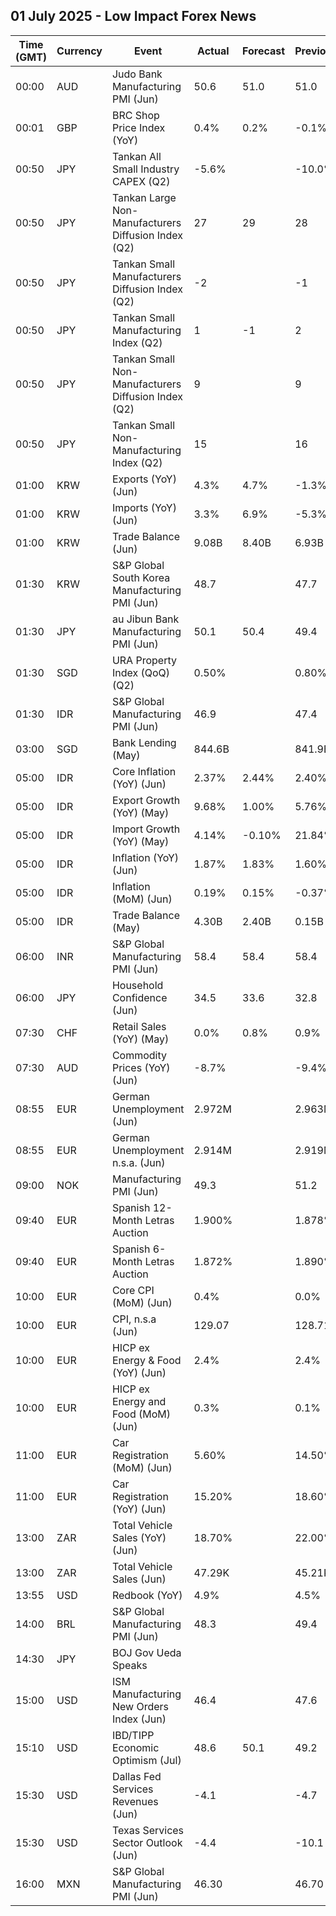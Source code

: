 ## 01 July 2025 - Low Impact Forex News

| Time (GMT) | Currency | Event | Actual | Forecast | Previous |
|------|----------|-------|--------|----------|----------|
| 00:00 | AUD | Judo Bank Manufacturing PMI (Jun) | 50.6 | 51.0 | 51.0 |
| 00:01 | GBP | BRC Shop Price Index (YoY) | 0.4% | 0.2% | -0.1% |
| 00:50 | JPY | Tankan All Small Industry CAPEX (Q2) | -5.6% |  | -10.0% |
| 00:50 | JPY | Tankan Large Non-Manufacturers Diffusion Index (Q2) | 27 | 29 | 28 |
| 00:50 | JPY | Tankan Small Manufacturers Diffusion Index (Q2) | -2 |  | -1 |
| 00:50 | JPY | Tankan Small Manufacturing Index (Q2) | 1 | -1 | 2 |
| 00:50 | JPY | Tankan Small Non-Manufacturers Diffusion Index (Q2) | 9 |  | 9 |
| 00:50 | JPY | Tankan Small Non-Manufacturing Index (Q2) | 15 |  | 16 |
| 01:00 | KRW | Exports (YoY) (Jun) | 4.3% | 4.7% | -1.3% |
| 01:00 | KRW | Imports (YoY) (Jun) | 3.3% | 6.9% | -5.3% |
| 01:00 | KRW | Trade Balance (Jun) | 9.08B | 8.40B | 6.93B |
| 01:30 | KRW | S&P Global South Korea Manufacturing PMI (Jun) | 48.7 |  | 47.7 |
| 01:30 | JPY | au Jibun Bank Manufacturing PMI (Jun) | 50.1 | 50.4 | 49.4 |
| 01:30 | SGD | URA Property Index (QoQ) (Q2) | 0.50% |  | 0.80% |
| 01:30 | IDR | S&P Global Manufacturing PMI (Jun) | 46.9 |  | 47.4 |
| 03:00 | SGD | Bank Lending (May) | 844.6B |  | 841.9B |
| 05:00 | IDR | Core Inflation (YoY) (Jun) | 2.37% | 2.44% | 2.40% |
| 05:00 | IDR | Export Growth (YoY) (May) | 9.68% | 1.00% | 5.76% |
| 05:00 | IDR | Import Growth (YoY) (May) | 4.14% | -0.10% | 21.84% |
| 05:00 | IDR | Inflation (YoY) (Jun) | 1.87% | 1.83% | 1.60% |
| 05:00 | IDR | Inflation (MoM) (Jun) | 0.19% | 0.15% | -0.37% |
| 05:00 | IDR | Trade Balance (May) | 4.30B | 2.40B | 0.15B |
| 06:00 | INR | S&P Global Manufacturing PMI (Jun) | 58.4 | 58.4 | 58.4 |
| 06:00 | JPY | Household Confidence (Jun) | 34.5 | 33.6 | 32.8 |
| 07:30 | CHF | Retail Sales (YoY) (May) | 0.0% | 0.8% | 0.9% |
| 07:30 | AUD | Commodity Prices (YoY) (Jun) | -8.7% |  | -9.4% |
| 08:55 | EUR | German Unemployment (Jun) | 2.972M |  | 2.963M |
| 08:55 | EUR | German Unemployment n.s.a. (Jun) | 2.914M |  | 2.919M |
| 09:00 | NOK | Manufacturing PMI (Jun) | 49.3 |  | 51.2 |
| 09:40 | EUR | Spanish 12-Month Letras Auction | 1.900% |  | 1.878% |
| 09:40 | EUR | Spanish 6-Month Letras Auction | 1.872% |  | 1.890% |
| 10:00 | EUR | Core CPI (MoM) (Jun) | 0.4% |  | 0.0% |
| 10:00 | EUR | CPI, n.s.a (Jun) | 129.07 |  | 128.71 |
| 10:00 | EUR | HICP ex Energy & Food (YoY) (Jun) | 2.4% |  | 2.4% |
| 10:00 | EUR | HICP ex Energy and Food (MoM) (Jun) | 0.3% |  | 0.1% |
| 11:00 | EUR | Car Registration (MoM) (Jun) | 5.60% |  | 14.50% |
| 11:00 | EUR | Car Registration (YoY) (Jun) | 15.20% |  | 18.60% |
| 13:00 | ZAR | Total Vehicle Sales (YoY) (Jun) | 18.70% |  | 22.00% |
| 13:00 | ZAR | Total Vehicle Sales (Jun) | 47.29K |  | 45.21K |
| 13:55 | USD | Redbook (YoY) | 4.9% |  | 4.5% |
| 14:00 | BRL | S&P Global Manufacturing PMI (Jun) | 48.3 |  | 49.4 |
| 14:30 | JPY | BOJ Gov Ueda Speaks |  |  |  |
| 15:00 | USD | ISM Manufacturing New Orders Index (Jun) | 46.4 |  | 47.6 |
| 15:10 | USD | IBD/TIPP Economic Optimism (Jul) | 48.6 | 50.1 | 49.2 |
| 15:30 | USD | Dallas Fed Services Revenues (Jun) | -4.1 |  | -4.7 |
| 15:30 | USD | Texas Services Sector Outlook (Jun) | -4.4 |  | -10.1 |
| 16:00 | MXN | S&P Global Manufacturing PMI (Jun) | 46.30 |  | 46.70 |
